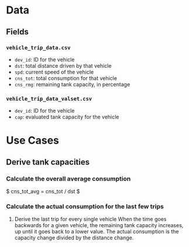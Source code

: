 # Data
## Fields
### ``vehicle_trip_data.csv``
* ``dev_id``: ID for the vehicle
* ``dst``: total distance driven by that vehicle
* ``spd``: current speed of the vehicle
* ``cns_tot``: total consumption for that vehicle
* ``cns_rmg``: remaining tank capacity, in percentage

### ``vehicle_trip_data_valset.csv``
* ``dev_id``: ID for the vehicle
* ``cap``: evaluated tank capacity for the vehicle

# Use Cases
## Derive tank capacities
### Calculate the overall average consumption
$ cns_tot_avg = cns_tot / dst $

### Calculate the actual consumption for the last few trips
1. Derive the last trip for every single vehicle
When the time goes backwards for a given vehicle, the remaining tank capacity increases,
up until it goes back to a lower value. The actual consumption is the capacity change
divided by the distance change.


